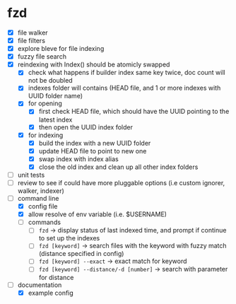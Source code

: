 # fzd

- [x] file walker
- [x] file filters
- [x] explore bleve for file indexing
- [x] fuzzy file search
- [x] reindexing with Index() should be atomicly swapped
    - [x] check what happens if builder index same key twice, doc count will not be doubled
    - [x] indexes folder will contains (HEAD file, and 1 or more indexes with UUID folder name)
    - [x] for opening
        - [x] first check HEAD file, which should have the UUID pointing to the latest index
        - [x] then open the UUID index folder
    - [x] for indexing
        - [x] build the index with a new UUID folder
        - [x] update HEAD file to point to new one
        - [x] swap index with index alias
        - [x] close the old index and clean up all other index folders
- [ ] unit tests
- [ ] review to see if could have more pluggable options (i.e custom ignorer, walker, indexer)
- [ ] command line
    - [x] config file
    - [x] allow resolve of env variable (i.e. $USERNAME)
    - [ ] commands
        - [ ] `fzd` -> display status of last indexed time, and prompt if continue to set up the indexes
        - [ ] `fzd [keyword]` -> search files with the keyword with fuzzy match (distance specified in config)
        - [ ] `fzd [keyword] --exact` -> exact match for keyword
        - [ ] `fzd [keyword] --distance/-d [number]` -> search with parameter for distance
- [ ] documentation
    - [x] example config